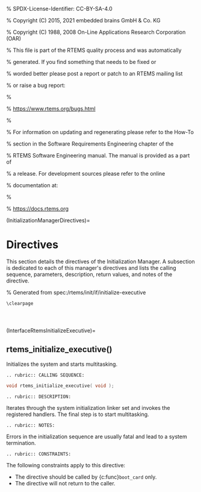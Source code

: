 % SPDX-License-Identifier: CC-BY-SA-4.0

% Copyright (C) 2015, 2021 embedded brains GmbH & Co. KG

% Copyright (C) 1988, 2008 On-Line Applications Research Corporation (OAR)

% This file is part of the RTEMS quality process and was automatically

% generated.  If you find something that needs to be fixed or

% worded better please post a report or patch to an RTEMS mailing list

% or raise a bug report:

%

% https://www.rtems.org/bugs.html

%

% For information on updating and regenerating please refer to the How-To

% section in the Software Requirements Engineering chapter of the

% RTEMS Software Engineering manual.  The manual is provided as a part of

% a release.  For development sources please refer to the online

% documentation at:

%

% https://docs.rtems.org

(InitializationManagerDirectives)=

# Directives

This section details the directives of the Initialization Manager. A subsection
is dedicated to each of this manager's directives and lists the calling
sequence, parameters, description, return values, and notes of the directive.

% Generated from spec:/rtems/init/if/initialize-executive

```{raw} latex
\clearpage
```

```{index} rtems_initialize_executive()
```

```{index} initialize RTEMS
```

```{index} start multitasking
```

(InterfaceRtemsInitializeExecutive)=

## rtems_initialize_executive()

Initializes the system and starts multitasking.

```{eval-rst}
.. rubric:: CALLING SEQUENCE:
```

```c
void rtems_initialize_executive( void );
```

```{eval-rst}
.. rubric:: DESCRIPTION:
```

Iterates through the system initialization linker set and invokes the
registered handlers. The final step is to start multitasking.

```{eval-rst}
.. rubric:: NOTES:
```

Errors in the initialization sequence are usually fatal and lead to a system
termination.

```{eval-rst}
.. rubric:: CONSTRAINTS:
```

The following constraints apply to this directive:

- The directive should be called by {c:func}`boot_card` only.
- The directive will not return to the caller.
